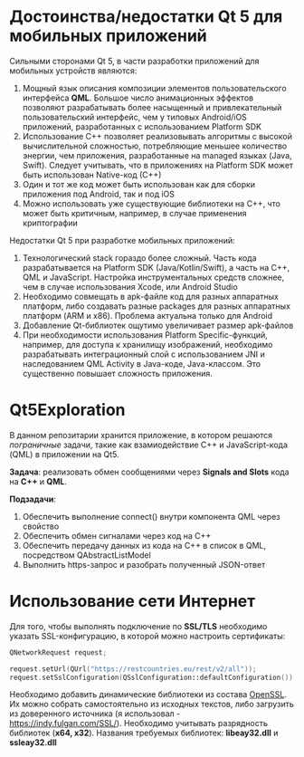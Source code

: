 # Достоинства/недостатки Qt 5 для мобильных приложений

Сильными сторонами Qt 5, в части разработки приложений для мобильных устройств являются:
1. Мощный язык описания композиции элементов пользовательского интерфейса **QML**. Большое число анимационных эффектов позволяют разрабатывать более насыщенный и привлекательный пользовательский интерфейс, чем у типовых Android/iOS приложений, разработанных с использованием Platform SDK
2. Использование C++ позволяет реализовывать алгоритмы с высокой вычислительной сложностью, потребляющие меньшее количество энергии, чем приложения, разработанные на managed языках (Java, Swift). Следует учитывать, что в приложениях на Platform SDK может быть использован Native-код (С++)
3. Один и тот же код может быть использован как для сборки приложения под Android, так и под iOS
4. Можно использовать уже существующие библиотеки на C++, что может быть критичным, например, в случае применения криптографии

Недостатки Qt 5 при разработке мобильных приложений:
1. Технологический stack гораздо более сложный. Часть кода разрабатывается на Platform SDK (Java/Kotlin/Swift), а часть на C++, QML и JavaScript. Настройка инструментальных средств сложнее, чем в случае использования Xcode, или Android Studio
2. Необходимо совмещать в apk-файле код для разных аппаратных платформ, либо создавать разные packages для разных аппаратных платформ (ARM и x86). Проблема актуальна только для Android
3. Добавление Qt-библиотек ощутимо увеличивает размер apk-файлов
4. При необходимости использования Platform Specific-функций, например, для доступа к хранилищу изображений, необходимо разрабатывать интеграционный слой с использованием JNI и наследованием QML Activity в Java-коде, Java-классом. Это существенно повышает сложность приложения.

# Qt5Exploration 

В данном репозитарии хранится приложение, в котором решаются *пограничные* задачи, такие как взамиодействие C++ и JavaScript-кода (QML) в приложении на Qt5.

**Задача**: реализовать обмен сообщениями через **Signals and Slots** кода на **C++** и **QML**.

**Подзадачи**:
1. Обеспечить выполнение connect() внутри компонента QML через свойство
2. Обеспечить обмен сигналами через код на C++
3. Обеспечить передачу данных из кода на C++ в список в QML, посредством QAbstractListModel
4. Выполнить https-запрос и разобрать полученный JSON-ответ

# Использование сети Интернет

Для того, чтобы выполнять подключение по **SSL/TLS** необходимо указать SSL-конфигурацию, в которой можно настроить сертификаты:

```cpp
QNetworkRequest request;

request.setUrl(QUrl("https://restcountries.eu/rest/v2/all"));
request.setSslConfiguration(QSslConfiguration::defaultConfiguration());
```

Необходимо добавить динамические библиотеки из состава [OpenSSL](https://www.openssl.org/). Их можно собрать самостоятельно из исходных текстов, либо загрузить из доверенного источника (я использовал - https://indy.fulgan.com/SSL/). Необходимо учитывать разрядность библиотек (**x64, x32**). Названия требуемых библиотек: **libeay32.dll** и **ssleay32.dll**
